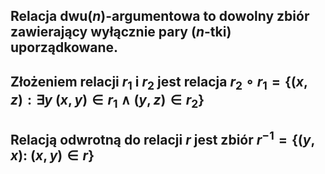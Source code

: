 ## **Relacja dwu($n$)-argumentowa** to dowolny zbiór zawierający wyłącznie pary ($n$-tki) uporządkowane.
## **Złożeniem relacji $r_1$ i $r_2$** jest relacja $r_2 \circ r_1 =  \{(x,z):\exists y\: (x,y)\in r_1 \wedge (y,z) \in r_2\}$
## **Relacją odwrotną do relacji $r$** jest zbiór $r^{-1} = \{(y,x):\: (x,y)\in r\}$